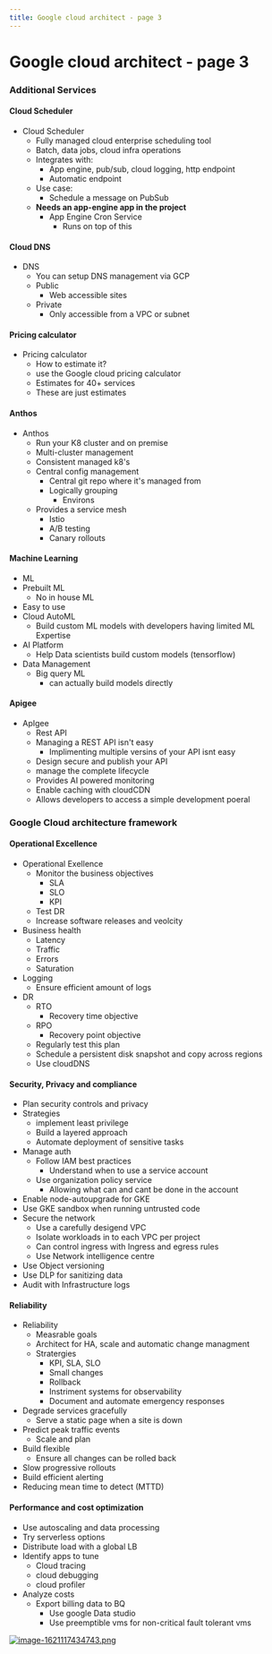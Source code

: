 ```yaml
---
title: Google cloud architect - page 3
---
```


# Google cloud architect - page 3

### Additional Services

#### Cloud Scheduler

*   Cloud Scheduler
    *   Fully managed cloud enterprise scheduling tool
    *   Batch, data jobs, cloud infra operations
    *   Integrates with:
        *   App engine, pub/sub, cloud logging, http endpoint
        *   Automatic endpoint
    *   Use case:
        *   Schedule a message on PubSub
    *   **Needs an app-engine app in the project**
        *   App Engine Cron Service
            *   Runs on top of this

#### Cloud DNS

*   DNS
    *   You can setup DNS management via GCP
    *   Public
        *   Web accessible sites
    *   Private
        *   Only accessible from a VPC or subnet

#### Pricing calculator

*   Pricing calculator
    *   How to estimate it?
    *   use the Google cloud pricing calculator
    *   Estimates for 40+ services
    *   These are just estimates

#### Anthos

*   Anthos
    *   Run your K8 cluster and on premise
    *   Multi-cluster management
    *   Consistent managed k8's
    *   Central config management
        *   Central git repo where it's managed from
        *   Logically grouping
            *   Environs
    *   Provides a service mesh
        *   Istio
        *   A/B testing
        *   Canary rollouts

#### Machine Learning

*   ML
*   Prebuilt ML
    *   No in house ML
*   Easy to use
*   Cloud AutoML
    *   Build custom ML models with developers having limited ML Expertise
*   AI Platform
    *   Help Data scientists build custom models (tensorflow) 
*   Data Management
    *   Big query ML
        *   can actually build models directly

#### Apigee

*   ApIgee
    *   Rest API
    *   Managing a REST API isn't easy
        *   Implimenting multiple versins of your API isnt easy
    *   Design secure and publish your API
    *   manage the complete lifecycle
    *   Provides AI powered monitoring
    *   Enable caching with cloudCDN
    *   Allows developers to access a simple development poeral

### Google Cloud architecture framework

#### Operational Excellence

*   Operational Exellence
    *   Monitor the business objectives
        *   SLA
        *   SLO
        *   KPI
    *   Test DR
    *   Increase software releases and veolcity
*   Business health
    *   Latency
    *   Traffic
    *   Errors
    *   Saturation
*   Logging
    *   Ensure efficient amount of logs
*   DR
    *   RTO
        *   Recovery time objective 
    *   RPO
        *   Recovery point objective
    *   Regularly test this plan
    *   Schedule a persistent disk snapshot and copy across regions
    *   Use cloudDNS

#### Security, Privacy and compliance

*   Plan security controls and privacy
*   Strategies
    *   implement least privilege
    *   Build a layered approach
    *   Automate deployment of sensitive tasks
*   Manage auth
    *   Follow IAM best practices
        *   Understand when to use a service account 
    *   Use organization policy service
        *   Allowing what can and cant be done in the account
*   Enable node-autoupgrade for GKE
*   Use GKE sandbox when running untrusted code
*   Secure the network
    *   Use a carefully desigend VPC
    *   Isolate workloads in to each VPC per project
    *   Can control ingress with Ingress and egress rules
    *   Use Network intelligence centre 
*   Use Object versioning 
*   Use DLP for sanitizing data 
*   Audit with Infrastructure logs

#### Reliability

*   Reliability
    *   Measrable goals
    *   Architect for HA, scale and automatic change managment
    *   Stratergies
        *   KPI, SLA, SLO
        *   Small changes
        *   Rollback 
        *   Instriment systems for observability
        *   Document and automate emergency responses
*   Degrade services gracefully
    *   Serve a static page when a site is down
*   Predict peak traffic events
    *   Scale and plan
*   Build flexible 
    *   Ensure all changes can be rolled back
*   Slow progressive rollouts
*   Build efficient alerting
*   Reducing mean time to detect (MTTD)

#### Performance and cost optimization

*   Use autoscaling and data processing
*   Try serverless options
*   Distribute load with a global LB
*   Identify apps to tune
    *   Cloud tracing
    *   cloud debugging 
    *   cloud profiler 
*   Analyze costs
    *   Export billing data to BQ
        *   Use google Data studio
        *   Use preemptible vms for non-critical fault tolerant vms 

[![image-1621117434743.png](/assets/48hjeTKxj568yycW-image-1621117434743.png)](/assets/48hjeTKxj568yycW-image-1621117434743.png)
